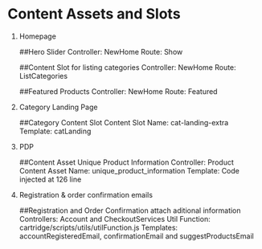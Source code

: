 # Content Assets and Slots

1. Homepage

    ##Hero Slider
    Controller: NewHome
    Route: Show

    ##Content Slot for listing categories
    Controller: NewHome
    Route: ListCategories

    ##Featured Products
    Controller: NewHome
    Route: Featured

2. Category Landing Page

    ##Category Content Slot
    Content Slot Name: cat-landing-extra
    Template: catLanding

3. PDP

    ##Content Asset Unique Product Information
    Controller: Product
    Content Asset Name: unique_product_information
    Template: Code injected at 126 line

4. Registration & order confirmation emails 

    ##Registration and Order Confirmation attach aditional information
    Controllers: Account and CheckoutServices
    Util Function: cartridge/scripts/utils/utilFunction.js
    Templates: accountRegisteredEmail, confirmationEmail and suggestProductsEmail
